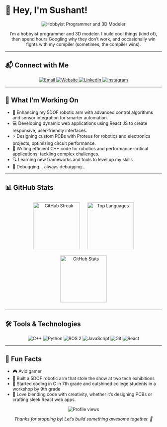 # 👋 Hey, I'm Sushant!

<p align="center">
  <img src="https://img.shields.io/badge/Hobbyist%20Programmer-3D%20Modeler-blueviolet?style=for-the-badge&logo=codeigniter" alt="Hobbyist Programmer and 3D Modeler" />
</p>

<p align="center">
  I’m a hobbyist programmer and 3D modeler. I build cool things (kind of), then spend hours Googling why they don’t work, and occasionally win fights with my compiler (sometimes, the compiler wins).
</p>

---

## 📬 Connect with Me

<p align="center">
  <a href="mailto:mail@sushant.uk">
    <img src="https://img.shields.io/badge/Email-mail@sushant.uk-ff2d55?style=flat-square&logo=gmail" alt="Email" />
  </a>
  <a href="https://sushant.uk">
    <img src="https://img.shields.io/badge/Website-sushant.uk-00c4b4?style=flat-square&logo=firefox" alt="Website" />
  </a>
  <a href="https://linkedin.com/in/sushanthakur" target="_blank" rel="noopener noreferrer">
    <img src="https://img.shields.io/badge/LinkedIn-sushanthakur-0a66c2?style=flat-square&logo=linkedin" alt="LinkedIn" />
  </a>
  <a href="https://instagram.com/sushant_404" target="_blank" rel="noopener noreferrer">
    <img src="https://img.shields.io/badge/Instagram-sushant_404-e4405f?style=flat-square&logo=instagram" alt="Instagram" />
  </a>
</p>

---

## 🚀 What I’m Working On

- 🤖 Enhancing my 5DOF robotic arm with advanced control algorithms and sensor integration for smarter automation.
- 💻 Developing dynamic web applications using React JS to create responsive, user-friendly interfaces.
- ⚡️ Designing custom PCBs with Proteus for robotics and electronics projects, optimizing circuit performance.
- 📝 Writing efficient C++ code for robotics and performance-critical applications, tackling complex challenges.
- 🔍 Learning new frameworks and tools to level up my skills
- 🐛 Debugging... always debugging...

---

## 📊 GitHub Stats

<p align="center">
  <img src="https://github-readme-streak-stats.herokuapp.com/?user=sushanthakur&theme=dracula&hide_border=true" alt="GitHub Streak" height="150" style="margin: 10px;" />
  <img src="https://github-readme-stats.vercel.app/api/top-langs?username=sushanthakur&show_icons=true&locale=en&layout=compact&theme=dracula&hide_border=true" alt="Top Languages" height="150" style="margin: 10px;" />
  <img src="https://github-readme-stats.vercel.app/api?username=sushanthakur&show_icons=true&theme=dracula&hide_border=true&count_private=true" alt="GitHub Stats" height="150" style="margin: 10px;" />
</p>

---

## 🛠️ Tools & Technologies

<p align="center">
  <img src="https://img.shields.io/badge/C++-00599C?style=flat-square&logo=c%2B%2B&logoColor=white" alt="C++" />
  <img src="https://img.shields.io/badge/Python-3776AB?style=flat-square&logo=python&logoColor=white" alt="Python" />
  <img src="https://img.shields.io/badge/ROS2-CE5C00?style=flat-square&logo=ros&logoColor=white" alt="ROS 2"/>
  <img src="https://img.shields.io/badge/JavaScript-F7DF1E?style=flat-square&logo=javascript&logoColor=black" alt="JavaScript" />
  <img src="https://img.shields.io/badge/Git-F05032?style=flat-square&logo=git&logoColor=white" alt="Git" />
  <img src="https://img.shields.io/badge/React-61DAFB?style=flat-square&logo=react&logoColor=black" alt="React" />
</p>

---

## 🌟 Fun Facts

- 🎮 Avid gamer
- 🤖 Built a 5DOF robotic arm that stole the show at two tech exhibitions
- 💾 Started coding in C in 7th grade and outshined college students in a workshop by 9th grade
- 🎨 Love blending code with creativity, whether it’s designing PCBs or crafting sleek React web apps.

<p align="center">
  <img src="https://komarev.com/ghpvc/?username=sushanthakur&label=Profile%20Views&color=blueviolet&style=flat-square" alt="Profile views" />
</p>

<p align="center">
  <i>Thanks for stopping by! Let’s build something awesome together. 🚀</i>
</p>
